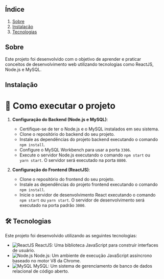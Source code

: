 ## Índice

1. [Sobre](#sobre)
2. [Instalação](#instalação)
5. [Tecnologias](#-tecnologias)

## Sobre

<p>Este projeto foi desenvolvido com o objetivo de aprender e praticar conceitos de desenvolvimento web utilizando tecnologias como ReactJS, Node.js e MySQL.</p>

## Instalação

<h1 id="como-executar-o-projeto">🚀 Como executar o projeto </h1>

1. **Configuração do Backend (Node.js e MySQL)**:
   - Certifique-se de ter o Node.js e o MySQL instalados em seu sistema.
   - Clone o repositório do backend do seu projeto.
   - Instale as dependências do projeto backend executando o comando `npm install`.
   - Configure o MySQL Workbench para usar a porta `3306`.
   - Execute o servidor Node.js executando o comando `npm start` ou `yarn start`. O servidor será executado na porta `8800`.

2. **Configuração do Frontend (ReactJS)**:
   - Clone o repositório do frontend do seu projeto.
   - Instale as dependências do projeto frontend executando o comando `npm install`.
   - Inicie o servidor de desenvolvimento React executando o comando `npm start` ou `yarn start`. O servidor de desenvolvimento será executado na porta padrão `3000`.

## 🛠 Tecnologias

Este projeto foi desenvolvido utilizando as seguintes tecnologias:

- ![ReactJS](https://img.shields.io/badge/ReactJS-61DAFB?style=for-the-badge&logo=react&logoColor=white) ReactJS: Uma biblioteca JavaScript para construir interfaces de usuário.
- ![Node.js](https://img.shields.io/badge/Node.js-339933?style=for-the-badge&logo=node.js&logoColor=white) Node.js: Um ambiente de execução JavaScript assíncrono baseado no motor V8 da Chrome.
- ![MySQL](https://img.shields.io/badge/MySQL-4479A1?style=for-the-badge&logo=mysql&logoColor=white) MySQL: Um sistema de gerenciamento de banco de dados relacional de código aberto.

